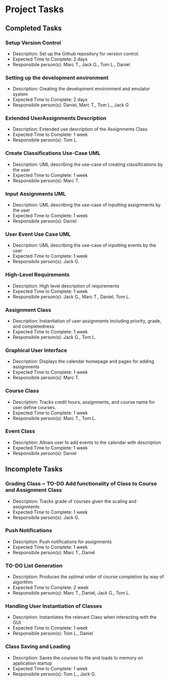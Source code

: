 # Project Tasks
## Completed Tasks
### Setup Version Control
* Description: Set up the Github repository for version control.
* Expected Time to Complete: 2 days
* Responsibile person(s): Marc T., Jack G., Tom L., Daniel
### Setting up the development environment
* Description: Creating the development environment and emulator system
* Expected Time to Complete: 2 days
* Responsibile person(s): Daniel, Marc T., Tom L., Jack G
### Extended UserAssignments Description
* Description: Extended use description of the Assignments Class
* Expected Time to Complete: 1 week
* Responsibile person(s): Tom L.
### Create Classifications Use-Case UML
* Description: UML describing the use-case of creating classifications by the user
* Expected Time to Complete: 1 week
* Responsibile person(s): Marc T.
### Input Assignments UML
* Description: UML describing the use-case of inputting assignments by the user
* Expected Time to Complete: 1 week
* Responsibile person(s): Daniel
### User Event Use Case UML
* Description: UML describing the use-case of inputting events by the user
* Expected Time to Complete: 1 week
* Responsibile person(s): Jack G.
### High-Level Requirements
* Description: High level description of requirements
* Expected Time to Complete: 1 week
* Responsibile person(s): Jack G., Marc T., Daniel, Tom L.
### Assignment Class
* Description: Instantiation of user assignments including priority, grade, and completedness.
* Expected Time to Complete: 1 week
* Responsibile person(s): Jack G., Tom L.
### Graphical User Interface
* Description: Displays the calendar homepage and pages for adding assignments
* Expected Time to Complete: 1 week
* Responsibile person(s): Marc T.
### Course Class
* Description: Tracks credit hours, assignments, and course name for user define courses.
* Expected Time to Complete: 1 week
* Responsibile person(s): Marc T., Tom L.
### Event Class
* Description: Allows user to add events to the calendar with description
* Expected Time to Complete: 1 week
* Responsibile person(s): Daniel
## Incomplete Tasks
### Grading Class ~ TO-DO Add functionality of Class to Course and Assignment Class
* Description: Tracks grade of courses given the scaling and assignments.
* Expected Time to Complete: 1 week
* Responsibile person(s): Jack G.
### Push Notifications
* Description: Push notifications for assignments
* Expected Time to Complete: 1 week
* Responsibile person(s): Marc T., Daniel
### TO-DO List Generation
* Description: Produces the optimal order of course completion by way of algorithm
* Expected Time to Complete: 2 week
* Responsibile person(s): Marc T., Daniel, Jack G., Tom L.
### Handling User Instantiation of Classes
* Description: Instantiates the relevant Class when interacting with the GUI
* Expected Time to Complete: 1 week
* Responsibile person(s): Tom L., Daniel
### Class Saving and Loading
* Description: Saves the courses to file and loads to memory on application startup
* Expected Time to Complete: 1 week
* Responsibile person(s): Tom L., Jack G. 